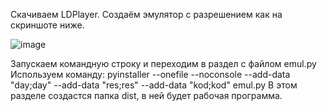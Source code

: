 Скачиваем LDPlayer. Создаём эмулятор с разрешением как на скриншоте ниже.

![image](https://github.com/user-attachments/assets/46758f54-43a7-4f19-a975-6140a063e997)

Запускаем командную строку и переходим в раздел с файлом emul.py
Используем команду: pyinstaller --onefile --noconsole --add-data "day;day" --add-data "res;res" --add-data "kod;kod" emul.py
В этом разделе создастся папка dist, в ней будет рабочая программа.

